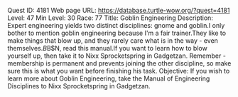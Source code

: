 Quest ID: 4181
Web page URL: https://database.turtle-wow.org/?quest=4181
Level: 47
Min Level: 30
Race: 77
Title: Goblin Engineering
Description: Expert engineering yields two distinct disciplines: gnome and goblin.I only bother to mention goblin engineering because I'm a fair trainer.They like to make things that blow up, and they rarely care what is in the way - even themselves.$B$B$N, read this manual.If you want to learn how to blow yourself up, then take it to Nixx Sprocketspring in Gadgetzan. Remember - membership is permanent and prevents joining the other discipline, so make sure this is what you want before finishing his task.
Objective: If you wish to learn more about Goblin Engineering, take the Manual of Engineering Disciplines to Nixx Sprocketspring in Gadgetzan.
